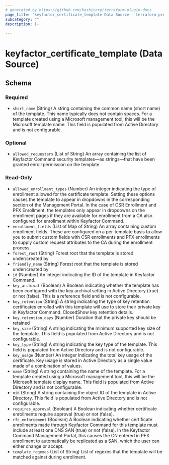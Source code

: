 ```yaml
---
# generated by https://github.com/hashicorp/terraform-plugin-docs
page_title: "keyfactor_certificate_template Data Source - terraform-provider-keyfactor"
subcategory: ""
description: |-
  
---
```


# keyfactor_certificate_template (Data Source)





<!-- schema generated by tfplugindocs -->
## Schema

### Required

- `short_name` (String) A string containing the common name (short name) of the template. This name typically does not contain spaces. For a template created using a Microsoft management tool, this will be the Microsoft template name. This field is populated from Active Directory and is not configurable.

### Optional

- `allowed_requesters` (List of String) An array containing the list of Keyfactor Command security templates—as strings—that have been granted enroll permission on the template.

### Read-Only

- `allowed_enrollment_types` (Number) An integer indicating the type of enrollment allowed for the certificate template. Setting these options causes the template to appear in dropdowns in the corresponding section of the Management Portal. In the case of CSR Enrollment and PFX Enrollment, the templates only appear in dropdowns on the enrollment pages if they are available for enrollment from a CA also configured for enrollment within Keyfactor Command.
- `enrollment_fields` (List of Map of String) An array containing custom enrollment fields. These are configured on a per-template basis to allow you to submit custom fields with CSR enrollments and PFX enrollments to supply custom request attributes to the CA during the enrollment process.
- `forest_root` (String) Forest root that the template is stored under/created by
- `friendly_name` (String) Forest root that the template is stored under/created by
- `id` (Number) An integer indicating the ID of the template in Keyfactor Command.
- `key_archival` (Boolean) A Boolean indicating whether the template has been configured with the key archival setting in Active Directory (true) or not (false). This is a reference field and is not configurable.
- `key_retention` (String) A string indicating the type of key retention certificates enrolled with this template will use to store their private key in Keyfactor Command. ClosedShow key retention details.
- `key_retention_days` (Number) Duration that the private key should be retained
- `key_size` (String) A string indicating the minimum supported key size of the template. This field is populated from Active Directory and is not configurable.
- `key_type` (String) A string indicating the key type of the template. This field is populated from Active Directory and is not configurable.
- `key_usage` (Number) An integer indicating the total key usage of the certificate. Key usage is stored in Active Directory as a single value made of a combination of values.
- `name` (String) A string containing the name of the template. For a template created using a Microsoft management tool, this will be the Microsoft template display name. This field is populated from Active Directory and is not configurable.
- `oid` (String) A string containing the object ID of the template in Active Directory. This field is populated from Active Directory and is not configurable.
- `requires_approval` (Boolean) A Boolean indicating whether certificate enrollments require approval (true) or not (false).
- `rfc_enforcement` (Boolean) A Boolean indicating whether certificate enrollments made through Keyfactor Command for this template must include at least one DNS SAN (true) or not (false). In the Keyfactor Command Management Portal, this causes the CN entered in PFX enrollment to automatically be replicated as a SAN, which the user can either change or accept.
- `template_regexes` (List of String) List of regexes that the template will be matched against during enrollment.


